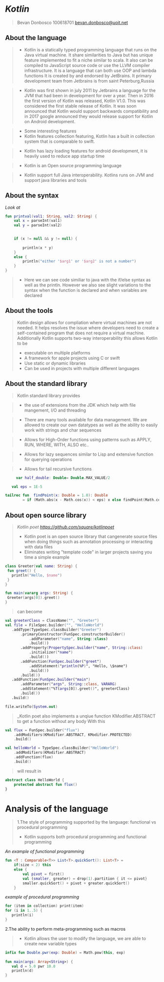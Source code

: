 # _Kotlin_

> Bevan Donbosco 100618701
> bevan.donbosco@uoit.net


## About the language


> - Kotlin is a statically typed programming language that runs on the Java virtual machine. It share similarities to Java but has unique feature implemented to fit a niche similar to scala. It also can be compiled to JavaScript source code or use the LLVM compiler infrastructure. It is a language that can both use OOP and lambda functions  It is created by and endorsed by JetBrains. It primary development team from Jetbrains is from saint Peterburg,Russia

> - Kotlin was first shown in july 2011 by Jetbrains a language for the JVM that had been in development for over a year. Then in 2016 the first version of Kotlin was released, Kotlin V1.0. This was considered the first stable release of Kotlin. It was soon announced that Kotlin would support backwards compatibility and in 2017 google announced they would release support for Kotlin on Android development. 

> - Some interesting features
> - Kotlin features collection featuring, Kotlin has a built in collection system that is comparable to swift.

> - Kotlin has lazy loading features for android development, it is heavily used to reduce app startup time

> - Kotlin is an Open source programming language

> - Kotlin support full Java interoperability. Kotlins runs on JVM and support java libraries and tools
 


## About the syntax



*Look at*

```kotlin
fun printval(val1: String, val2: String) {
    val x = parseInt(val1)
    val y = parseInt(val2)

  
    if (x != null && y != null) {
        
        println(x * y)
    }
    else {
        println("either '$arg1' or '$arg2' is not a number")
    }    
}
```
> - Here we can see code similiar to java with the if/else syntax as well as the println. However we also see slight variations
to the syntax when the function is declared and when variables are declared
## About the tools

> Kotlin design allows for compliation where virtual machines are not needed. It helps resolves the issue where developers need to create a  self-contained program that does not require a virtual machine. Additionally Kotlin supports two-way interoperability this allows Kotlin to  be
> - executable on multiple platforms
> - A framework for apple projects using  C  or swift
> - Use static or dynamic libraries
> - Can be used in projects with multiple different languages


## About the standard library

> Kotlin standard library provides

> - the use of extensions from the JDK which help with file mangement, I/O and threading

> - There are many tools available for data management. We are allowed to create our own datatypes as well as the ability to easily work with strings and char sequences

> - Allows for High-Order functions using patterns such as APPLY, RUN, WHERE, WITH, ALSO etc..

> - Allows for lazy sequences similar to Lisp and extensive function for querying operations

> - Allows for tail recursive functions


```kotlin
     var half_double: Double= Double.MAX_VALUE/2
```
```kotlin
   val eps = 1E-5

tailrec fun  findPoint(x: Double = 1.0): Double
        = if (Math.abs(x - Math.cos(x)) < eps) x else findPoint(Math.cos(x))
```

## About open source library

>_Kotlin poet_
>_https://github.com/square/kotlinpoet_
> -   Kotlin poet is an open source library that cangenerate source files when doing things such as annotation processing or interacting with data files
> - Eliminates writing "template code" in larger projects saving you time
 > a simple example
 ```kotlin
 class Greeter(val name: String) {
  fun greet() {
    println("Hello, $name")
  }
}

fun main(vararg args: String) {
  Greeter(args[0]).greet()
}

 ```
 >can become
 ```kotlin
 val greeterClass = ClassName("", "Greeter")
val file = FileSpec.builder("", "HelloWorld")
    .addType(TypeSpec.classBuilder("Greeter")
        .primaryConstructor(FunSpec.constructorBuilder()
            .addParameter("name", String::class)
            .build())
        .addProperty(PropertySpec.builder("name", String::class)
            .initializer("name")
            .build())
        .addFunction(FunSpec.builder("greet")
            .addStatement("println(%P)", "Hello, \$name")
            .build())
        .build())
    .addFunction(FunSpec.builder("main")
        .addParameter("args", String::class, VARARG)
        .addStatement("%T(args[0]).greet()", greeterClass)
        .build())
    .build()

file.writeTo(System.out)
 ```
> _Kotlin poet also implements a unqiue function KModifier.ABSTRACT to get a function without any body
>With this
```kotlin
val flux = FunSpec.builder("flux")
    .addModifiers(KModifier.ABSTRACT, KModifier.PROTECTED)
    .build()

val helloWorld = TypeSpec.classBuilder("HelloWorld")
    .addModifiers(KModifier.ABSTRACT)
    .addFunction(flux)
    .build()
```
>will result in
```kotlin
abstract class HelloWorld {
    protected abstract fun flux()
}
```
# Analysis of the language

> 1.The style of programming supported by the language: functional vs procedural programming
> - Kotlin supports both procedural programming and functional programming

*An example of functional programming*
```kotlin
fun <T : Comparable<T>> List<T>.quickSort(): List<T> =
    if(size < 2) this
    else {
        val pivot = first()
        val (smaller, greater) = drop(1).partition { it <= pivot}
        smaller.quickSort() + pivot + greater.quickSort()
    }
```
 *example of procedural programming*
 ```kotlin
 for (item in collection) print(item) 
for (i in 1..5) {
    println(i)
}
 ```
2.The ability to perform meta-programming such as macros
> - Kotlin allows the user to modify the language, we are able to create new variable types 

```kotlin
infix fun Double.pwr(exp: Double) = Math.pow(this, exp)
 
fun main(args: Array<String>) {
   val d = 5.0 pwr 10.0
   println(d)
}
```


